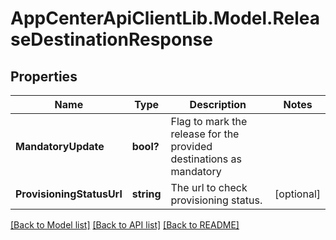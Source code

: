 # AppCenterApiClientLib.Model.ReleaseDestinationResponse
## Properties

Name | Type | Description | Notes
------------ | ------------- | ------------- | -------------
**MandatoryUpdate** | **bool?** | Flag to mark the release for the provided destinations as mandatory | 
**ProvisioningStatusUrl** | **string** | The url to check provisioning status. | [optional] 

[[Back to Model list]](../README.md#documentation-for-models) [[Back to API list]](../README.md#documentation-for-api-endpoints) [[Back to README]](../README.md)


